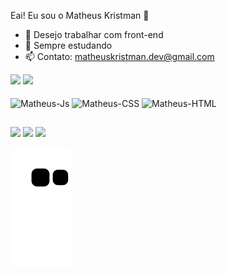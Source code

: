 Eai! Eu sou o Matheus Kristman 👋

- 🔭 Desejo trabalhar com front-end
- 🌱 Sempre estudando
- 📫 Contato: matheuskristman.dev@gmail.com

<div>
  <img height="180em" src="https://github-readme-stats.vercel.app/api?username=MatheusKristman&show_icons=true&theme=codeSTACKr&include_all_commits=true&count_private=true"/>
  <img height="180em" src="https://github-readme-stats.vercel.app/api/top-langs/?username=MatheusKristman&layout=compact&langs_count=16&theme=codeSTACKr"/>
</div>

<div style="display: inline_block"><br>
  <img align="center" alt="Matheus-Js" height="30" width="40" src="https://cdn.jsdelivr.net/gh/devicons/devicon/icons/javascript/javascript-original.svg">
  <img align="center" alt="Matheus-CSS" height="30" width="40" src="https://cdn.jsdelivr.net/gh/devicons/devicon/icons/css3/css3-original.svg">
  <img align="center" alt="Matheus-HTML" height="30" width="40" src="https://cdn.jsdelivr.net/gh/devicons/devicon/icons/html5/html5-original.svg">
  
</div>

##

<div>
  <a href="https://www.instagram.com/tinzin.exe/" target="_blank"><img src="https://img.shields.io/badge/Instagram-E4405F?style=for-the-badge&logo=instagram&logoColor=white" target="_blank"></a>  
  <a href="mailto:kristman058@gmail.com" target="_blank"><img src="https://img.shields.io/badge/Gmail-D14836?style=for-the-badge&logo=gmail&logoColor=white" target="_blank"></a>
  <a href="https://www.linkedin.com/in/matheus-kristman-07a947171/" target="_blank"><img src="https://img.shields.io/badge/LinkedIn-0077B5?style=for-the-badge&logo=linkedin&logoColor=white" target="_blank"></a>
</div>

![Snake animation](https://github.com/MatheusKristman/MatheusKristman/blob/output/github-contribution-grid-snake.svg)
